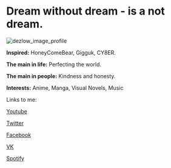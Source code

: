 # Dream without dream - is a not dream.

![dezlow_image_profile](https://user-images.githubusercontent.com/74720936/111875572-12b3b400-89cd-11eb-87cc-50d0496a04f8.jpg)

**Inspired:** HoneyComeBear, Gigguk, CY8ER.

**The main in life:** Perfecting the world.

**The main in people:** Kindness and honesty.

**Interests:** Anime, Manga, Visual Novels, Music

Links to me:

[Youtube](https://www.youtube.com/channel/UCYV8min3NRKlG51P2GfZnKg/)

[Twitter](https://twitter.com/DezlowNG/)

[Facebook](https://facebook.com/dezlowfb/)

[VK](https://vk.com/dezlow/)

[Spotify](https://open.spotify.com/user/31z32d5odfyuyyykagdvmfpzhwpy/)
